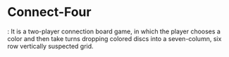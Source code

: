 # Connect-Four
: It is a two-player connection board game, in which the player chooses a color and then take turns dropping colored discs into a seven-column, six row vertically suspected grid.
